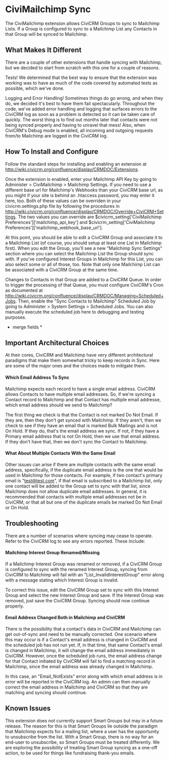CiviMailchimp Sync
==================

The CiviMailchimp extension allows CiviCRM Groups to sync to Mailchimp Lists. If a Group is configured to sync to a Mailchimp List any Contacts in that Group will be synced to Mailchimp. 

## What Makes It Different

There are a couple of other extensions that handle syncing with Mailchimp, but we decided to start from scratch with this one for a couple of reasons.

Tests! We determined that the best way to ensure that the extension was working was to have as much of the code covered by automated tests as possible, which we've done.

Logging and Error Handling! Sometimes things do go wrong, and when they do, we decided it's best to have them fail spectacularly. Throughout the code, we've added error handling and logging that surfaces errors to the CiviCRM log as soon as a problem is detected so it can be taken care of quickly. The worst thing is to find out months later that contacts were not being synced properly and having to unravel that mess! Also, when CiviCRM's Debug mode is enabled, all incoming and outgoing requests from/to Mailchimp are logged in the CiviCRM log.


## How To Install and Configure

Follow the standard steps for installing and enabling an extension at http://wiki.civicrm.org/confluence/display/CRMDOC/Extensions.

Once the extension is enabled, enter your Mailchimp API Key by going to Administer > CiviMailchimp > Mailchimp Settings. If you need to use a different base url for Mailchimp's Webhooks than your CiviCRM base url, as you might if your site is behind an .htaccess password, you may enter it here, too. Both of these values can be overriden in your civicrm.settings.php file by following the procedures in http://wiki.civicrm.org/confluence/display/CRMDOC/Override+CiviCRM+Settings. The two values you can override are $civicrm_setting['CiviMailchimp Preferences']['mailchimp_api_key'] and $civicrm_setting['CiviMailchimp Preferences']['mailchimp_webhook_base_url'].

At this point, you should be able to edit a CiviCRM Group and associate it to a Mailchimp List (of course, you should setup at least one List in Mailchimp first). When you edit the Group, you'll see a new "Mailchimp Sync Settings" section where you can select the Mailchimp List the Group should sync with. If you've configured Interest Groups in Mailchimp for this List, you can also select some or all of those, too. Note that only one Mailchimp List can be associated with a CiviCRM Group at the same time.

Changes to Contacts in that Group are added to a CiviCRM Queue. In order to trigger the processing of that Queue, you must configure CiviCRM's Cron as documented at http://wiki.civicrm.org/confluence/display/CRMDOC/Managing+Scheduled+Jobs. Then, enable the "Sync Contacts to Mailchimp" Scheduled Job by going to Administer > System Settings > Scheduled Jobs. You can also manually execute the scheduled job here to debugging and testing purposes.

* merge fields *

## Important Architectural Choices

At their cores, CiviCRM and Mailchimp have very different architectural paradigms that make them somewhat tricky to keep records in Sync. Here are some of the major ones and the choices made to mitigate them.

#### Which Email Address To Sync

Mailchimp expects each record to have a single email address. CiviCRM allows Contacts to have multiple email addresses. So, if we're syncing a Contact record to Mailchimp and that Contact has multiple email addresse, which email address should we send to Mailchimp?

The first thing we check is that the Contact is not marked Do Not Email. If they are, then they don't get synced with Mailchimp. If they aren't, then we check to see if they have an email that is marked Bulk Mailings and is not On Hold. If they do, that's the email address we sync. If not, if they have a Primary email address that is not On Hold, then we use that email address. If they don't have that, then we don't sync the Contact to Mailchimp.

#### What About Multiple Contacts With the Same Email

Other issues can arise if there are multiple contacts with the same email address, specifically, if the duplicate email address is the one that would be used in Mailchimp for those contacts. For example, if two contact's primary email is "test@test.com", if that email is subscribed to a Mailchimp list, only one contact will be added to the Group set to sync with that list, since Mailchimp does not allow duplicate email addresses. In general, it is recommended that contacts with multiple email addresses not be in CiviCRM, or that all but one of the duplicate emails be marked Do Not Email or On Hold.

## Troubleshooting

There are a number of scenarios where syncing may cease to operate. Refer to
the CiviCRM log to see any errors reported. These include:

#### Mailchimp Interest Group Renamed/Missing

If a Mailchimp Interest Group was renamed or removed, if a CiviCRM Group is configured to sync with the renamed Interest Group, syncing from CiviCRM to Mailchimp will fail with an "List_InvalidInterestGroup" error along with a message stating which Interest Group is invalid.

To correct this issue, edit the CiviCRM Group set to sync with this Interest Group and select the new Interest Group and save. If the Interest Group was removed, just save the CiviCRM Group. Syncing should now continue properly.

#### Email Address Changed Both in Mailchimp and CiviCRM

There is the possibility that a contact's data in CiviCRM and Mailchimp can get out-of-sync and need to be manually corrected. One scenario where this may occur is if a Contact's email address is changed in CiviCRM and the scheduled job has not run yet. If, in that time, that same Contact's email is changed in Mailchimp, it will change the email address immediately in CiviCRM. However, once the scheduled job runs, the email address change for that Contact initiated by CiviCRM will fail to find a matching record in Mailchimp, since the email address was already changed in Mailchimp. 

In this case, an "Email_NotExists" error along with which email address is in error will be reported in the CiviCRM log. An admin can then manually correct the email address in Mailchimp and CiviCRM so that they are matching and syncing should continue.

## Known Issues

This extension does not currently support Smart Groups but may in a future release. The reason for this is that Smart Groups lie outside the paradigm that Mailchimp expects for a mailing list, where a user has the opportunity to unsubscribe from the list. With a Smart Group, there is no way for an end-user to unsubscribe, so Smart Groups must be treated differently. We are exploring the possibility of treating Smart Group syncing as a one-off action, to be used for things like fundraising thank-you emails.

